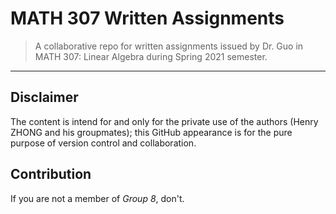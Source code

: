 # MATH 307 Written Assignments

> A collaborative repo for written assignments issued by Dr. Guo in MATH 307: Linear Algebra during Spring 2021 semester.

---
## Disclaimer

The content is intend for and only for the private use of the authors (Henry ZHONG and his groupmates); this GitHub appearance is for the pure purpose of version control and collaboration.

## Contribution
If you are not a member of *Group 8*, don't.


